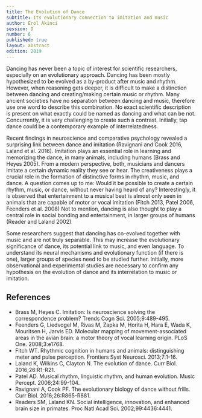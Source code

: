 ```yaml
---
title: The Evolution of Dance
subtitle: Its evolutionary connection to imitation and music
author: Erol Akinci
session: D
number: 6
published: true
layout: abstract
edition: 2019
---
```


Dancing has never been a topic of interest for scientific researchers, especially on an evolutionary approach. Dancing has been mostly hypothesized to be evolved as a by-product after music and rhythm. However, when reasoning gets deeper, it is difficult to make a distinction between dancing and creating/making certain music or rhythm. Many ancient societies have no separation between dancing and music, therefore use one word to describe this combination. No exact scientific description is present on what exactly could be named as dancing and what can be not. Concurrently, it is very challenging to create such a contrast. Initially, tap dance could be a contemporary example of interrelatedness.

Recent findings in neuroscience and comparative psychology revealed a surprising link between dance and imitation (Ravignani and Cook 2016, Laland et al. 2016). Imitation plays an essential role in learning and memorizing the dance, in many animals, including humans (Brass and Heyes 2005). From a modern perspective, both, musicians and dancers imitate a certain dynamic reality they see or hear. The creativeness plays a crucial role in the formation of distinctive forms in rhythm, music, and dance. A question comes up to me: Would it be possible to create a certain rhythm, music, or dance, without never having heard of any? Interestingly, it is observed that entertainment to a musical beat is almost only seen in animals that are capable of motor or vocal imitation (Fitch 2013, Patel 2006, Feenders et al. 2008) Not to mention, dancing is also thought to play a central role in social bonding and entertainment, in larger groups of humans (Reader and Laland 2002)

Some researchers suggest that dancing has co-evolved together with music and are not truly separable. This may increase the evolutionary significance of dance, its potential link to music, and even language. To understand its neural mechanisms and evolutionary function (if there is one), larger groups of species need to be studied further. Initially, more observational and experimental studies are necessary to confirm any hypothesis on the evolution of dance and its interrelation to music or imitation.

<div class="references">

References
---

- Brass M, Heyes C. Imitation: Is neuroscience solving the correspondence problem? Trends Cogn Sci. 2005;9:489-495.
- Feenders G, Liedvogel M, Rivas M, Zapka M, Horita H, Hara E, Wada K, Mouritsen H, Jarvis ED. Molecular mapping of movement-associated areas in the avian brain: a motor theory of vocal learning origin. PLoS One. 2008;3:e1768.
- Fitch WT. Rhythmic cognition in humans and animals: distinguishing meter and pulse perception. Frontiers Syst Neurosci. 2013;7:1-16.
- Laland K, Wilkins C, Clayton N. The evolution of dance. Curr Biol. 2016;26:R1-R21.
- Patel AD. Musical rhythm, linguistic rhythm, and human evolution. Music Percept. 2006;24:99-104.
- Ravignani A, Cook PF. The evolutionary biology of dance without frills. Curr Biol. 2016;26:R865-R881.
- Readers SM, Laland KN. Social intelligence, innovation, and enhanced brain size in primates. Proc Natl Acad Sci. 2002;99:4436:4441.
</div>